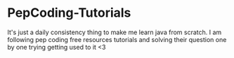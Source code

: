 # PepCoding-Tutorials
It's just a daily consistency thing to make me learn java from scratch. I am following pep coding free resources tutorials and solving their question one by one trying getting used to it &lt;3
